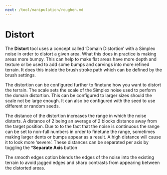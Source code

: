 ```yaml
---
next: /tool/manipulation/roughen.md
---
```


# Distort

The **Distort** tool uses a concept called ‘Domain Distortion’ with a Simplex noise in order to distort a given area. What this does in practice is making areas more bumpy. This can help to make flat areas have more depth and texture or be used to add some bumps and carvings into more refined terrain. It does this inside the brush stroke path which can be defined by the brush settings.

The distortion can be configured further to finetune how you want to distort the terrain. The scale sets the scale of the Simplex noise used to perform the domain distortion. This can be configured to larger sizes should the scale not be large enough. It can also be configured with the seed to use different or random seeds.

The distance of the distortion increases the range in which the noise distorts. A distance of 2 being an average of 2 blocks distance away from the target position. Due to to the fact that the noise is continuous the range can be set to non-full numbers in order to finetune the range, sometimes making larger dents or bumps appear as a result. A high distance will cause it to look more ‘severe’. These distances can be separated per axis by toggling the ***Separate Axis** button

The smooth edges option blends the edges of the noise into the existing terrain to avoid jagged edges and sharp contrasts from appearing between the distorted areas.
